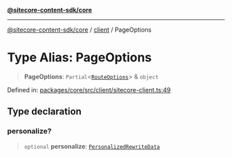 [**@sitecore-content-sdk/core**](../../README.md)

***

[@sitecore-content-sdk/core](../../README.md) / [client](../README.md) / PageOptions

# Type Alias: PageOptions

> **PageOptions**: `Partial`\<[`RouteOptions`](../../layout/type-aliases/RouteOptions.md)\> & `object`

Defined in: [packages/core/src/client/sitecore-client.ts:49](https://github.com/Sitecore/content-sdk/blob/8372963af6d72e215aef15561296762273d04314/packages/core/src/client/sitecore-client.ts#L49)

## Type declaration

### personalize?

> `optional` **personalize**: [`PersonalizedRewriteData`](../../personalize/type-aliases/PersonalizedRewriteData.md)
